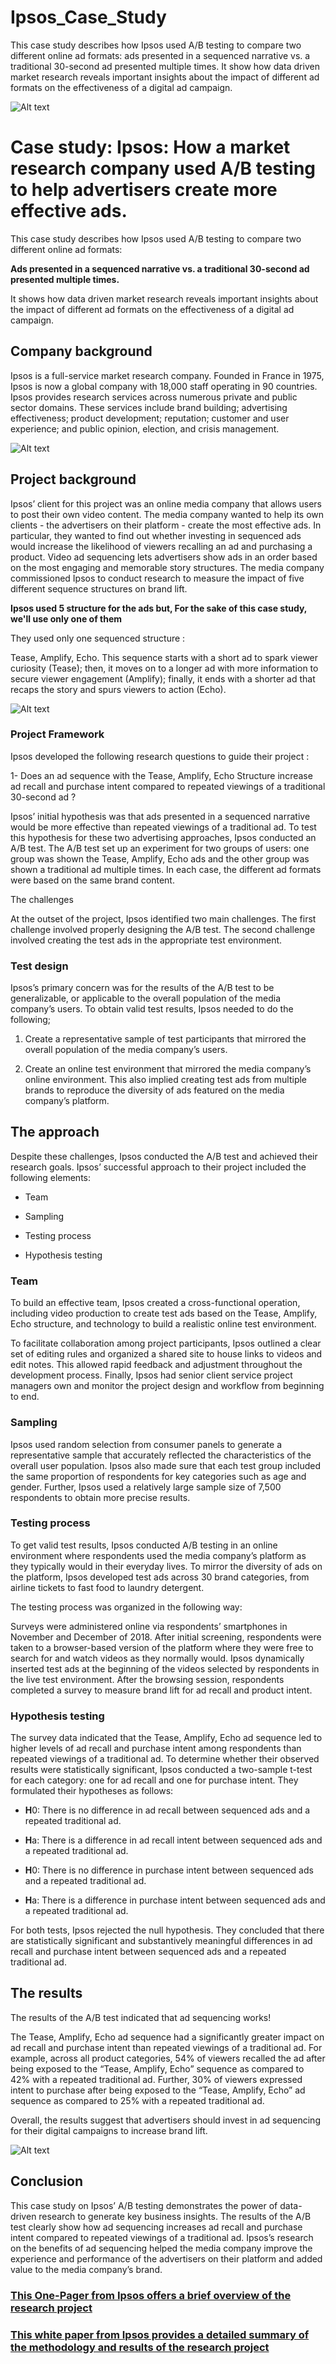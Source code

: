 # Ipsos_Case_Study
This case study describes how Ipsos used A/B testing to compare two different online ad formats: ads presented in a sequenced narrative vs. a traditional 30-second ad presented multiple times. It show how data driven market research reveals important insights about the impact of different ad formats on the effectiveness of a digital ad campaign.

![Alt text](https://github.com/FaizanAhK/Ipsos_Case_Study/blob/main/Images/Screenshot%202025-06-01%20091510.png?raw=true)


# Case study: Ipsos: How a market research company used A/B testing to help advertisers create more effective ads.
This case study describes how Ipsos used A/B testing to compare two different online ad formats: 

**Ads presented in a sequenced narrative vs. a traditional 30-second ad presented multiple times.** 

It shows how data driven market research reveals important insights about the impact of different ad formats on the effectiveness of a digital ad campaign.

## Company background  

Ipsos is a full-service market research company. Founded in France in 1975, Ipsos is now a global company with 18,000 staff operating in 90 countries. Ipsos provides research services across numerous private and public sector domains. These services include brand building; advertising effectiveness; product development; reputation; customer and user experience; and public opinion, election, and crisis management.

![Alt text](https://github.com/FaizanAhK/Ipsos_Case_Study/blob/main/Images/Screenshot%202025-06-01%20091626.png?raw=true)

## Project background

Ipsos’ client for this project was an online media company that allows users to post their own video content. The media company wanted to help its own clients - the advertisers on their platform - create the most effective ads. In particular, they wanted to find out whether investing in sequenced ads would increase the likelihood of viewers recalling an ad and purchasing a product. Video ad sequencing lets advertisers show ads in an order based on the most engaging and memorable story structures. The media company commissioned Ipsos to conduct research to measure the impact of five different sequence structures on brand lift.

**Ipsos used 5 structure for the ads but, For the sake of this case study, we'll use only one of them**

They used only one sequenced structure : 

Tease, Amplify, Echo. This sequence starts with a short ad to spark viewer curiosity (Tease); then, it moves on to a longer ad with more information to secure viewer engagement (Amplify); finally, it ends with a shorter ad that recaps the story and spurs viewers to action (Echo).

![Alt text](https://github.com/FaizanAhK/Ipsos_Case_Study/blob/main/Images/Screenshot%202025-06-01%20091850.png?raw=true)

### Project Framework

Ipsos developed the following research questions to guide their project :

1- Does an ad sequence with the Tease, Amplify, Echo Structure increase ad recall and purchase intent compared to repeated viewings of a traditional 30-second ad ?

Ipsos’ initial hypothesis was that ads presented in a sequenced narrative would be more effective than repeated viewings of a traditional ad. To test this hypothesis for these two advertising approaches, Ipsos conducted an A/B test. The A/B test set up an experiment for two groups of users: one group was shown the Tease, Amplify, Echo ads and the other group was shown a traditional ad multiple times. In each case, the different ad formats were based on the same brand content.

The challenges 

At the outset of the project, Ipsos identified two main challenges. The first challenge involved properly designing the A/B test. The second challenge involved creating the test ads in the appropriate test environment.

### **Test design** 

Ipsos’s primary concern was for the results of the A/B test to be generalizable, or applicable to the overall population of the media company’s users. To obtain valid test results, Ipsos needed to do the following; 

1. Create a representative sample of test participants that mirrored the overall population of the media company’s users.
    
2. Create an online test environment that mirrored the media company’s online environment. This also implied creating test ads from multiple brands to reproduce the diversity of ads featured on the media company’s platform.

## The approach  

Despite these challenges, Ipsos conducted the A/B test and achieved their research goals. Ipsos’ successful approach to their project included the following elements: 

- Team
    
- Sampling 
    
- Testing process
    
- Hypothesis testing

### **Team**

To build an effective team, Ipsos created a cross-functional operation, including video production to create test ads based on the Tease, Amplify, Echo structure, and technology to build a realistic online test environment. 

To facilitate collaboration among project participants, Ipsos outlined a clear set of editing rules and organized a shared site to house links to videos and edit notes. This allowed rapid feedback and adjustment throughout the development process. Finally, Ipsos had senior client service project managers own and monitor the project design and workflow from beginning to end.

### **Sampling**  

Ipsos used random selection from consumer panels to generate a representative sample that accurately reflected the characteristics of the overall user population. Ipsos also made sure that each test group included the same proportion of respondents for key categories such as age and gender. Further, Ipsos used a relatively large sample size of 7,500 respondents to obtain more precise results.

### **Testing process** 

To get valid test results, Ipsos conducted A/B testing in an online environment where respondents used the media company’s platform as they typically would in their everyday lives. To mirror the diversity of ads on the platform, Ipsos developed test ads across 30 brand categories, from airline tickets to fast food to laundry detergent. 

The testing process was organized in the following way: 

Surveys were administered online via respondents’ smartphones in November and December of 2018. After initial screening, respondents were taken to a browser-based version of the platform where they were free to search for and watch videos as they normally would. Ipsos dynamically inserted test ads at the beginning of the videos selected by respondents in the live test environment. After the browsing session, respondents completed a survey to measure brand lift for ad recall and product intent.

### **Hypothesis testing**

The survey data indicated that the Tease, Amplify, Echo ad sequence led to higher levels of ad recall and purchase intent among respondents than repeated viewings of a traditional ad. To determine whether their observed results were statistically significant, Ipsos conducted a two-sample t-test for each category: one for ad recall and one for purchase intent. They formulated their hypotheses as follows: 

- **H**0: There is no difference in ad recall between sequenced ads and a repeated traditional ad. 
    
- **H**a: There is a difference in ad recall intent between sequenced ads and a repeated traditional ad. 
    
- **H**0: There is no difference in purchase intent between sequenced ads and a repeated traditional ad. 
    
- **H**a: There is a difference in purchase intent between sequenced ads and a repeated traditional ad. 
    

For both tests, Ipsos rejected the null hypothesis. They concluded that there are statistically significant and substantively meaningful differences in ad recall and purchase intent between sequenced ads and a repeated traditional ad.

## The results  

The results of the A/B test indicated that ad sequencing works!  

The Tease, Amplify, Echo ad sequence had a significantly greater impact on ad recall and purchase intent than repeated viewings of a traditional ad. For example, across all product categories, 54% of viewers recalled the ad after being exposed to the “Tease, Amplify, Echo” sequence as compared to 42% with a repeated traditional ad. Further, 30% of viewers expressed intent to purchase after being exposed to the “Tease, Amplify, Echo” ad sequence as compared to 25% with a repeated traditional ad.

Overall, the results suggest that advertisers should invest in ad sequencing for their digital campaigns to increase brand lift. 

![Alt text](https://github.com/FaizanAhK/Ipsos_Case_Study/blob/main/Images/Screenshot%202025-06-01%20092849.png?raw=true)

## Conclusion 

This case study on Ipsos’ A/B testing demonstrates the power of data-driven research to generate key business insights. The results of the A/B test clearly show how ad sequencing increases ad recall and purchase intent compared to repeated viewings of a traditional ad. Ipsos’s research on the benefits of ad sequencing helped the media company improve the experience and performance of the advertisers on their platform and added value to the media company’s brand.

### [This One-Pager from Ipsos offers a brief overview of the research project](https://github.com/FaizanAhK/Ipsos_Case_Study/blob/5777a60bf5535dedd75a94cf106d7c2cf351ce8d/assets/Ipsos%20YouTube%20Ad%20Effectiveness.pdf)  

### [This white paper from Ipsos provides a detailed summary of the methodology and results of the research project](https://github.com/FaizanAhK/Ipsos_Case_Study/blob/f559076035456bf7f22cf41ee514af1ca932a6bd/assets/How%20Sequencing%20Ads%20Drive%20Impact.pdf)

